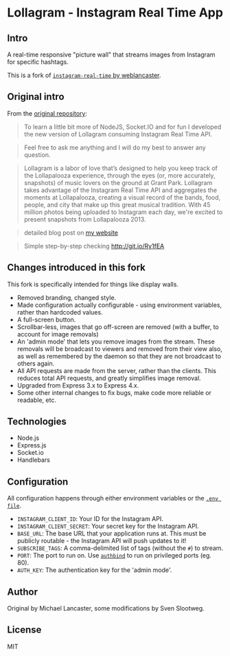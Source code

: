 Lollagram - Instagram Real Time App
=============

## Intro

A real-time responsive "picture wall" that streams images from Instagram for specific hashtags.

This is a fork of [`instagram-real-time` by weblancaster](https://github.com/weblancaster/instagram-real-time).

## Original intro

From the [original repository](https://github.com/weblancaster/instagram-real-time#intro):

> To learn a little bit more of NodeJS, Socket.IO and for fun I developed the new version of Lollagram
consuming Instagram Real Time API.

> Feel free to ask me anything and I will do my best to answer any question.

> Lollagram is a labor of love that’s designed to help you keep track of the Lollapalooza experience, through the eyes (or, more accurately, snapshots) of music lovers on the ground at Grant Park. Lollagram takes advantage of the Instagram Real Time API and aggregates the moments at Lollapalooza, creating a visual record of the bands, food, people, and city that make up this great musical tradition. With 45 million photos being uploaded to Instagram each day, we're excited to present snapshots from Lollapalooza 2013.

> detailed blog post on <a href="http://www.bymichaellancaster.com/blog/how-i-built-lollagram-lollapalooza-instagram-real-time-api/" title="blog post" target="_blank">my website</a>

> Simple step-by-step checking <a href="http://git.io/Ry1fEA" title="step by step" target="_blank">http://git.io/Ry1fEA</a>

## Changes introduced in this fork

This fork is specifically intended for things like display walls.

* Removed branding, changed style.
* Made configuration actually configurable - using environment variables, rather than hardcoded values.
* A full-screen button.
* Scrollbar-less, images that go off-screen are removed (with a buffer, to account for image removals)
* An 'admin mode' that lets you remove images from the stream. These removals will be broadcast to viewers and removed from their view also, as well as remembered by the daemon so that they are not broadcast to others again.
* All API requests are made from the server, rather than the clients. This reduces total API requests, and greatly simplifies image removal.
* Upgraded from Express 3.x to Express 4.x.
* Some other internal changes to fix bugs, make code more reliable or readable, etc.

## Technologies

* Node.js
* Express.js
* Socket.io
* Handlebars

## Configuration

All configuration happens through either environment variables or the [`.env file`](https://www.npmjs.com/package/dotenv-node).

* `INSTAGRAM_CLIENT_ID`: Your ID for the Instagram API.
* `INSTAGRAM_CLIENT_SECRET`: Your secret key for the Instagram API.
* `BASE_URL`: The base URL that your application runs at. This must be publicly routable - the Instagram API will push updates to it!
* `SUBSCRIBE_TAGS`: A comma-delimited list of tags (without the `#`) to stream.
* `PORT`: The port to run on. Use [`authbind`](https://thomashunter.name/blog/using-authbind-with-node-js/) to run on privileged ports (eg. 80).
* `AUTH_KEY`: The authentication key for the 'admin mode'.

## Author

Original by Michael Lancaster, some modifications by Sven Slootweg.

## License

MIT
